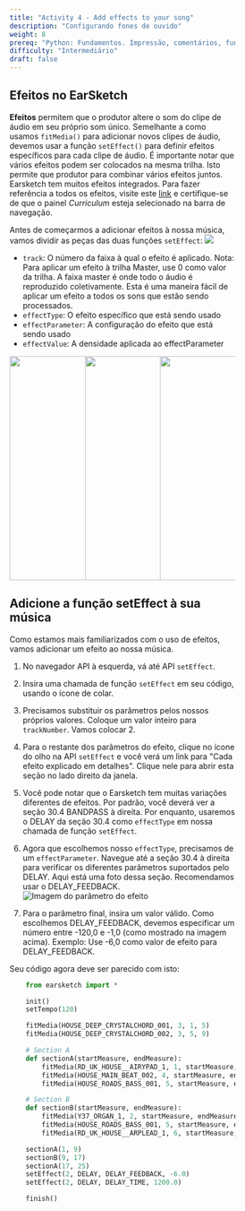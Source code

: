 ```yaml
---
title: "Activity 4 - Add effects to your song"
description: "Configurando fones de ouvido"
weight: 8
prereq: "Python: Fundamentos. Impressão, comentários, funções"
difficulty: "Intermediário"
draft: false
---
```


## Efeitos no EarSketch

**Efeitos** permitem que o produtor altere o som do clipe de áudio
em seu próprio som único. Semelhante a como usamos `fitMedia()` para adicionar
novos clipes de áudio, devemos usar a função `setEffect()` para definir
efeitos específicos para cada clipe de áudio. É importante notar que
vários efeitos podem ser colocados na mesma trilha. Isto permite que
produtor para combinar vários efeitos juntos. Earsketch tem muitos
efeitos integrados. Para fazer referência a todos os efeitos, visite este
[link](https://earsketch.gatech.edu/earsketch2/#?curriculum=5-1-0&language=python) e certifique-se de que o painel *Curriculum* esteja selecionado na barra de navegação.

Antes de começarmos a adicionar efeitos à nossa música, vamos dividir as peças
das duas funções `setEffect`:
![](../img/screenshot-seteffect1.png)

- `track`: O número da faixa à qual o efeito é aplicado. Nota: Para aplicar um efeito à trilha Master, use 0 como valor da trilha. A faixa master é onde todo o áudio é reproduzido coletivamente. Esta é uma maneira fácil de aplicar um efeito a todos os sons que estão sendo processados.
- `effectType`: O efeito específico que está sendo usado
- `effectParameter`: A configuração do efeito que está sendo usado
- `effectValue`: A densidade aplicada ao effectParameter
<style>
* {
  box-sizing: border-box;
}

.column {
  float: left;
  width: 33.3%;
}

/* Clearfix (clear floats) */
.row::after {
  content: "";
  clear: both;
  display: table;
}
</style>

<div class="row">
  <div class="column">
    <img src="../img/Robot_2_Pink.PNG" width="400" height="400">
  </div>
  <div class="column">
    <img src="../img/Robot_1_Green.PNG" width="400" height="400">
  </div>
  <div class="column">
    <img src="../img/Robot_2_Blue.PNG" width="400" height="400">
  </div>
</div>

## Adicione a função setEffect à sua música

Como estamos mais familiarizados com o uso de efeitos, vamos adicionar um efeito ao
nossa música.

1. No navegador API à esquerda, vá até API `setEffect`.
2. Insira uma chamada de função `setEffect` em seu código, usando o ícone de colar.
3. Precisamos substituir os parâmetros pelos nossos próprios valores. Coloque um valor inteiro para `trackNumber`. Vamos colocar 2.
4. Para o restante dos parâmetros do efeito, clique no ícone do olho na API `setEffect` e você verá um link para "Cada efeito explicado em detalhes". Clique nele para abrir esta seção no lado direito da janela.
5. Você pode notar que o Earsketch tem muitas variações diferentes de efeitos. Por padrão, você deverá ver a seção 30.4 BANDPASS à direita. Por enquanto, usaremos o DELAY da seção 30.4 como `effectType` em nossa chamada de função `setEffect`.
6. Agora que escolhemos nosso `effectType`, precisamos de um `effectParameter`. Navegue até a seção 30.4 à direita para verificar os diferentes parâmetros suportados pelo DELAY. Aqui está uma foto dessa seção. Recomendamos usar o DELAY\_FEEDBACK.
    ![Imagem do parâmetro do efeito](../img/screenshot-effect-parameter.png)

7. Para o parâmetro final, insira um valor válido. Como escolhemos DELAY\_FEEDBACK, devemos especificar um número entre -120,0 e -1,0 (como mostrado na imagem acima). Exemplo: Use -6,0 como valor de efeito para DELAY\_FEEDBACK.

Seu código agora deve ser parecido com isto:

```python
    from earsketch import *

    init()
    setTempo(120)

    fitMedia(HOUSE_DEEP_CRYSTALCHORD_001, 3, 1, 5)
    fitMedia(HOUSE_DEEP_CRYSTALCHORD_002, 3, 5, 9)

    # Section A
    def sectionA(startMeasure, endMeasure):
        fitMedia(RD_UK_HOUSE__AIRYPAD_1, 1, startMeasure, endMeasure)
        fitMedia(HOUSE_MAIN_BEAT_002, 4, startMeasure, endMeasure)
        fitMedia(HOUSE_ROADS_BASS_001, 5, startMeasure, endMeasure)

    # Section B
    def sectionB(startMeasure, endMeasure): 
        fitMedia(Y37_ORGAN_1, 2, startMeasure, endMeasure)
        fitMedia(HOUSE_ROADS_BASS_001, 5, startMeasure, endMeasure)
        fitMedia(RD_UK_HOUSE__ARPLEAD_1, 6, startMeasure, endMeasure)

    sectionA(1, 9)
    sectionB(9, 17)
    sectionA(17, 25)
    setEffect(2, DELAY, DELAY_FEEDBACK, -6.0)
    setEffect(2, DELAY, DELAY_TIME, 1200.0)

    finish()
```